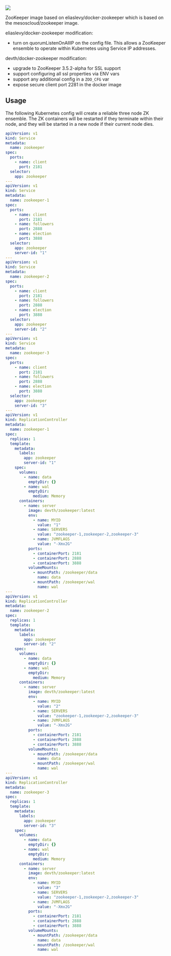 [![](https://badge.imagelayers.io/devth/zookeeper:latest.svg)](https://imagelayers.io/?images=devth/zookeeper:latest 'devth/zookeeper:latest')

ZooKeeper image based on eliaslevy/docker-zookeeper which is based on the
mesoscloud/zookeeper image.

eliaslevy/docker-zookeeper modification:

- turn on quorumListenOnAllIP on the config file. This allows a ZooKeeper
  ensemble to operate within Kubernetes using Service IP addresses.

devth/docker-zookeeper modification:

- upgrade to ZooKeeper 3.5.2-alpha for SSL support
- support configuring all ssl properties via ENV vars
- support any additional config in a `ZOO_CFG` var
- expose secure client port 2281 in the docker image

## Usage

The following Kubernetes config will create a reliable three node ZK ensemble.
The ZK containers will be restarted if they terminate within their node, and
they will be started in a new node if their current node dies.

```yaml
apiVersion: v1
kind: Service
metadata:
  name: zookeeper
spec:
  ports:
    - name: client
      port: 2181
  selector:
    app: zookeeper
---
apiVersion: v1
kind: Service
metadata:
  name: zookeeper-1
spec:
  ports:
    - name: client
      port: 2181
    - name: followers
      port: 2888
    - name: election
      port: 3888
  selector:
    app: zookeeper
    server-id: "1"
---
apiVersion: v1
kind: Service
metadata:
  name: zookeeper-2
spec:
  ports:
    - name: client
      port: 2181
    - name: followers
      port: 2888
    - name: election
      port: 3888
  selector:
    app: zookeeper
    server-id: "2"
---
apiVersion: v1
kind: Service
metadata:
  name: zookeeper-3
spec:
  ports:
    - name: client
      port: 2181
    - name: followers
      port: 2888
    - name: election
      port: 3888
  selector:
    app: zookeeper
    server-id: "3"
---
apiVersion: v1
kind: ReplicationController
metadata:
  name: zookeeper-1
spec:
  replicas: 1
  template:
    metadata:
      labels:
        app: zookeeper
        server-id: "1"
    spec:
      volumes:
        - name: data
          emptyDir: {}
        - name: wal
          emptyDir:
            medium: Memory
      containers:
        - name: server
          image: devth/zookeeper:latest
          env:
            - name: MYID
              value: "1"
            - name: SERVERS
              value: "zookeeper-1,zookeeper-2,zookeeper-3"
            - name: JVMFLAGS
              value: "-Xmx2G"
          ports:
            - containerPort: 2181
            - containerPort: 2888
            - containerPort: 3888
          volumeMounts:
            - mountPath: /zookeeper/data
              name: data
            - mountPath: /zookeeper/wal
              name: wal
---
apiVersion: v1
kind: ReplicationController
metadata:
  name: zookeeper-2
spec:
  replicas: 1
  template:
    metadata:
      labels:
        app: zookeeper
        server-id: "2"
    spec:
      volumes:
        - name: data
          emptyDir: {}
        - name: wal
          emptyDir:
            medium: Memory
      containers:
        - name: server
          image: devth/zookeeper:latest
          env:
            - name: MYID
              value: "2"
            - name: SERVERS
              value: "zookeeper-1,zookeeper-2,zookeeper-3"
            - name: JVMFLAGS
              value: "-Xmx2G"
          ports:
            - containerPort: 2181
            - containerPort: 2888
            - containerPort: 3888
          volumeMounts:
            - mountPath: /zookeeper/data
              name: data
            - mountPath: /zookeeper/wal
              name: wal
---
apiVersion: v1
kind: ReplicationController
metadata:
  name: zookeeper-3
spec:
  replicas: 1
  template:
    metadata:
      labels:
        app: zookeeper
        server-id: "3"
    spec:
      volumes:
        - name: data
          emptyDir: {}
        - name: wal
          emptyDir:
            medium: Memory
      containers:
        - name: server
          image: devth/zookeeper:latest
          env:
            - name: MYID
              value: "3"
            - name: SERVERS
              value: "zookeeper-1,zookeeper-2,zookeeper-3"
            - name: JVMFLAGS
              value: "-Xmx2G"
          ports:
            - containerPort: 2181
            - containerPort: 2888
            - containerPort: 3888
          volumeMounts:
            - mountPath: /zookeeper/data
              name: data
            - mountPath: /zookeeper/wal
              name: wal
```

